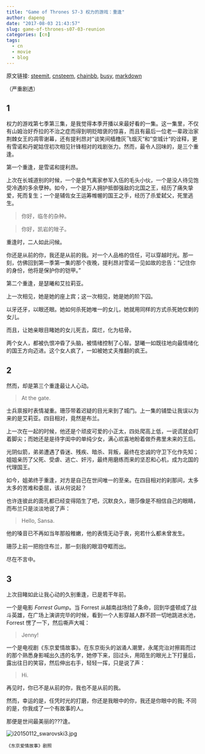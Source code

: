 ```yaml
---
title: "Game of Thrones S7-3 权力的游戏：重逢"
author: dapeng
date: "2017-08-03 21:43:57"
slug: game-of-thrones-s07-03-reunion
categories: [cn]
tags: 
  - cn
  - movie
  - blog
---
```


原文链接: [steemit](https://steemit.com/cn/@dapeng/game-of-thrones-s07-03-reunion), [cnsteem](https://cnsteem.com/cn/@dapeng/game-of-thrones-s07-03-reunion), [chainbb](https://chainbb.com/cn/@dapeng/game-of-thrones-s07-03-reunion), [busy](https://busy.org/cn/@dapeng/game-of-thrones-s07-03-reunion), [markdown](https://raw.githubusercontent.com/pzhaonet/steem_mirror/master/content/post/game-of-thrones-s07-03-reunion.md)

（严重剧透）


## 1


权力的游戏第七季第三集，是我觉得本季开播以来最好看的一集。这一集里，不仅有山姆治好乔拉的不治之症而得到明贬暗褒的惊喜，而且有最后一位老一辈政治家荆棘女王的凋零谢幕，还有提利昂对”谈笑间樯橹灰飞烟灭“和”空城计“的诠释，更有雪诺和丹妮姑侄初次相见针锋相对的戏剧张力。然而，最令人回味的，是三个重逢。


第一个重逢，是雪诺和提利昂。


上次在长城道别的时候，一个是负气离家参军入伍的毛头小伙，一个是没人待见饱受冷遇的多余孽种。如今，一个是万人拥护抵御强敌的北国之王，经历了痛失挚爱，死而复生；一个是辅佐女王运筹帷幄的国王之手，经历了杀爱弑父，死里逃生。


> 你好，临冬的杂种。


> 你好，凯岩的矬子。


重逢时，二人如此问候。


你还是从前的你，我还是从前的我。对一个人品格的信任，可以穿越时光。那一刻，仿佛回到第一季第一集的那个夜晚，提利昂对雪诺一见如故的忠告：“记住你的身份，他将是保护你的铠甲。”


第二个重逢，是瑟曦和艾拉莉亚。


上一次相见，她是她的座上宾；这一次相见，她是她的阶下囚。


以牙还牙，以眼还眼。她如何杀死她唯一的女儿，她就用同样的方式杀死她仅剩的女儿。


而且，让她亲眼目睹她的女儿死去，腐烂，化为枯骨。


两个女人，都被仇恨冲昏了头脑，被情绪控制了心智。瑟曦一如既往地向最情绪化的国王方向迈进。这个女人疯了，一如被她丈夫推翻的疯王。


## 2


然而，却是第三个重逢最让人心动。


> At the gate.


士兵禀报时表情凝重。珊莎带着迟疑的目光来到了城门。上一集的铺垫让我误以为来的是艾莉亚。四目相对，竟然是布兰。


上一次在一起的时候，他还是个顽皮可爱的小正太，四处爬高上低，一说谎就会盯着脚尖；而她还是是待字闺中的单纯少女，满心欢喜地盼着做乔弗里未来的王后。


光阴似箭，弟弟遭遇了昏迷、残疾、暗杀、背叛，最终在忠诚的守卫下化作先知；姐姐亲历了父死、受虐、逃亡、奸污，最终用磨练而来的坚忍和心机，成为北国的代理国王。


如今，姐弟终于重逢，对方是自己在世间唯一的至亲。在四目相对的刹那间，太多太多的苦难和委屈，该从何说起？


也许连彼此的面孔都已经变得陌生了吧，沉默良久，珊莎像是不相信自己的眼睛，而布兰只是淡淡地说了声：


> Hello, Sansa.


他的嗓音已不再如当年那般稚嫩，他的表情无动于衷，宛若什么都未曾发生。


珊莎上前一把抱住布兰，那一刻我的眼泪夺眶而出。


尽在不言中。


## 3


上次目睹如此让我心动的久别重逢，已是若干年前。


一个是电影 *Forrest Gump*。当 Forrest 从越南战场捡了条命，回到华盛顿成了战斗英雄，在广场上演讲完毕的时候，看到一个人影穿越人群不顾一切地跳进水池，Forrest 愣了一下，然后嘶声大喊：


> Jenny!


一个是电视剧《东京爱情故事》。在东京街头的汹涌人潮里，永尾完治对擦肩而过的那个熟悉身影喊出久违的名字，她停下来，回过头，用陌生的眼光上下打量后，露出往日的笑容，然后伸出右手，轻轻一挥，只是说了声：


> Hi.


再见时，你已不是从前的你，我也不是从前的我。


然而，幸运的是，任凭时光的打磨，你还是我眼中的你，我还是你眼中的我; 不同的是，你我成了一个有故事的人。


那便是世间最美丽的???逢。


![i20150112_swarovski3.jpg](https://steemitimages.com/DQman6mMyMq9TzSh6dJNz6Hhg6sJt7S4Aeqh1cJh9RLYnHd/i20150112_swarovski3.jpg)


`《东京爱情故事》剧照`
